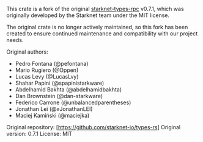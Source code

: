 This crate is a fork of the original [starknet-types-rpc](https://github.com/starknet-io/types-rs) v0.7.1,
which was originally developed by the Starknet team under the MIT license.

The original crate is no longer actively maintained, so this fork has been created
to ensure continued maintenance and compatibility with our project needs.

Original authors:

- Pedro Fontana (@pefontana)
- Mario Rugiero (@Oppen)
- Lucas Levy (@LucasLvy)
- Shahar Papini (@spapinistarkware)
- Abdelhamid Bakhta (@abdelhamidbakhta)
- Dan Brownstein (@dan-starkware)
- Federico Carrone (@unbalancedparentheses)
- Jonathan Lei (@xJonathanLEI)
- Maciej Kamiński (@maciejka)

Original repository: [https://github.com/starknet-io/types-rs]
Original version: 0.7.1
License: MIT
